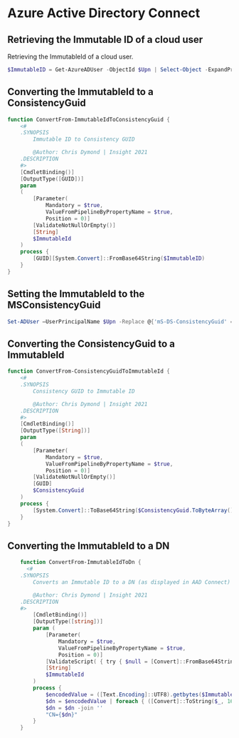 # Azure Active Directory Connect

## Retrieving the Immutable ID of a cloud user
Retrieving the ImmutableId of a cloud user.

```powershell
$ImmutableID = Get-AzureADUser -ObjectId $Upn | Select-Object -ExpandProperty ImmutableId
```

## Converting the ImmutableId to a ConsistencyGuid
```powershell
function ConvertFrom-ImmutableIdToConsistencyGuid {
    <#
    .SYNOPSIS
        Immutable ID to Consistency GUID

        @Author: Chris Dymond | Insight 2021
    .DESCRIPTION
    #>
    [CmdletBinding()]
    [OutputType([GUID])]
    param
    (
        [Parameter(
            Mandatory = $true,
            ValueFromPipelineByPropertyName = $true,
            Position = 0)]
        [ValidateNotNullOrEmpty()]
        [String]
        $ImmutableId
    )
    process {
        [GUID][System.Convert]::FromBase64String($ImmutableID)
    }
}
```

## Setting the ImmutableId to the MSConsistencyGuid
```powershell
Set-ADUser –UserPrincipalName $Upn -Replace @{'mS-DS-ConsistencyGuid' = [GUID]$ConsistencyGuid }
```

## Converting the ConsistencyGuid to a ImmutableId
```powershell
function ConvertFrom-ConsistencyGuidToImmutableId {
    <#
    .SYNOPSIS
        Consistency GUID to Immutable ID

        @Author: Chris Dymond | Insight 2021
    .DESCRIPTION
    #>
    [CmdletBinding()]
    [OutputType([String])]
    param
    (
        [Parameter(
            Mandatory = $true,
            ValueFromPipelineByPropertyName = $true,
            Position = 0)]
        [ValidateNotNullOrEmpty()]
        [GUID]
        $ConsistencyGuid
    )
    process {
        [System.Convert]::ToBase64String($ConsistencyGuid.ToByteArray())
    }
}
```

## Converting the ImmutableId to a DN
```powershell
    function ConvertFrom-ImmutableIdToDn {
      <#
    .SYNOPSIS
        Converts an Immutable ID to a DN (as displayed in AAD Connect)

        @Author: Chris Dymond | Insight 2021
    .DESCRIPTION
    #>
        [CmdletBinding()]
        [OutputType([string])]
        param (
            [Parameter(
                Mandatory = $true,
                ValueFromPipelineByPropertyName = $true,
                Position = 0)]
            [ValidateScript( { try { $null = [Convert]::FromBase64String($_); $true } catch { $false } })]
            [String]
            $ImmutableId
        )  
        process {
            $encodedValue = ([Text.Encoding]::UTF8).getbytes($ImmutableId)
            $dn = $encodedValue | foreach { ([Convert]::ToString($_, 16)) }
            $dn = $dn -join ''
            "CN={$dn}"
        }     
    }
```
